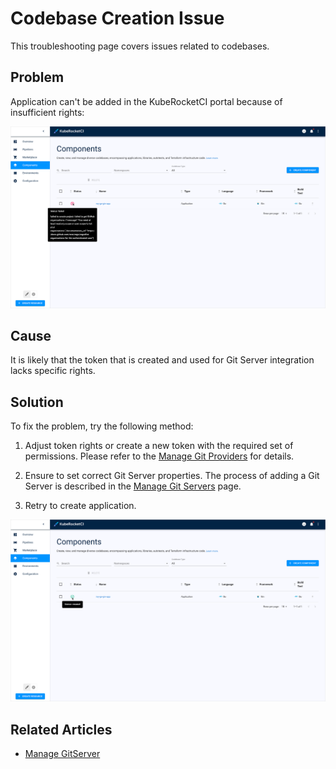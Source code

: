 # Codebase Creation Issue

This troubleshooting page covers issues related to codebases.

## Problem

Application can't be added in the KubeRocketCI portal because of insufficient rights:

  ![Insufficient permissions error](../../assets/operator-guide/insufficient_permissions.png "Insufficient permissions error")

## Cause

It is likely that the token that is created and used for Git Server integration lacks specific rights.

## Solution

To fix the problem, try the following method:

1. Adjust token rights or create a new token with the required set of permissions. Please refer to the [Manage Git Providers](../../user-guide/add-git-server.md) for details.

2. Ensure to set correct Git Server properties. The process of adding a Git Server is described in the [Manage Git Servers](../../user-guide/add-git-server.md) page.

3. Retry to create application.

  ![Codebase created](../../assets/operator-guide/codebase_synced.png "Codebase created")

## Related Articles

* [Manage GitServer](../../user-guide/add-git-server.md)
